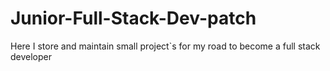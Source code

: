 # Junior-Full-Stack-Dev-patch
Here I store and maintain small project`s for my road to become a full stack developer
